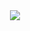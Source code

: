 <div align="center">
  <a href="https://MSR506.github.io/ohhh/">
    <img src="https://img.shields.io/badge/•_‎ _ _‎ _‎ _‎‎ _‎ _‎ _‎ _REPO_MENU_‎ _‎ _‎ _‎‎ _ _‎ _‎ _‎‎ _•-5c6bc0">
  </a>
</div>
